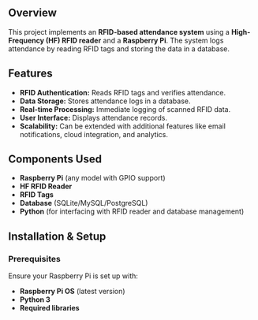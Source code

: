 <h2>Overview</h2>
<p>This project implements an <strong>RFID-based attendance system</strong> using a <strong>High-Frequency (HF) RFID reader</strong> and a <strong>Raspberry Pi</strong>. The system logs attendance by reading RFID tags and storing the data in a database.</p>

<h2>Features</h2>
<ul>
    <li><strong>RFID Authentication:</strong> Reads RFID tags and verifies attendance.</li>
    <li><strong>Data Storage:</strong> Stores attendance logs in a database.</li>
    <li><strong>Real-time Processing:</strong> Immediate logging of scanned RFID data.</li>
    <li><strong>User Interface:</strong> Displays attendance records.</li>
    <li><strong>Scalability:</strong> Can be extended with additional features like email notifications, cloud integration, and analytics.</li>
</ul>

<h2>Components Used</h2>
<ul>
    <li><strong>Raspberry Pi</strong> (any model with GPIO support)</li>
    <li><strong>HF RFID Reader</strong></li>
    <li><strong>RFID Tags</strong></li>
    <li><strong>Database</strong> (SQLite/MySQL/PostgreSQL)</li>
    <li><strong>Python</strong> (for interfacing with RFID reader and database management)</li>
</ul>

<h2>Installation & Setup</h2>

<h3>Prerequisites</h3>
<p>Ensure your Raspberry Pi is set up with:</p>
<ul>
    <li><strong>Raspberry Pi OS</strong> (latest version)</li>
    <li><strong>Python 3</strong></li>
    <li><strong>Required libraries</strong></li>
</ul>
